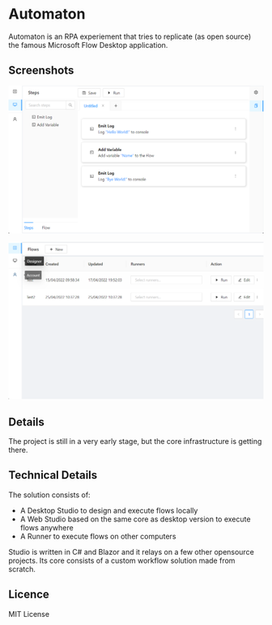 # Automaton

Automaton is an RPA experiement that tries to replicate (as open source) the famous Microsoft Flow Desktop application.

## Screenshots
![Screenshot 01](/screenshots/Screenshot-2022-05-27-103012.png?raw=true "Automaton Studio Designer")

![Screenshot 02](/screenshots/Screenshot-2022-05-27-103112.png?raw=true "Automaton Studio Flows")

## Details
The project is still in a very early stage, but the core infrastructure is getting there.

## Technical Details

The solution consists of:
- A Desktop Studio to design and execute flows locally
- A Web Studio based on the same core as desktop version to execute flows anywhere
- A Runner to execute flows on other computers

Studio is written in C# and Blazor and it relays on a few other opensource projects. Its core consists of a custom workflow solution made from scratch.

## Licence
MIT License